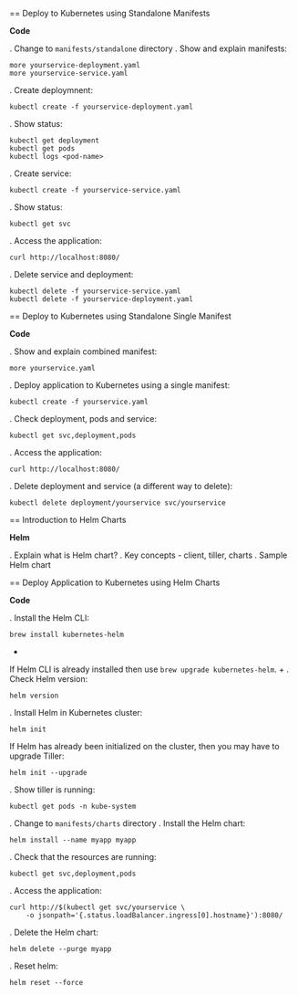 == Deploy to Kubernetes using Standalone Manifests

**Code**

. Change to `manifests/standalone` directory
. Show and explain manifests:

	more yourservice-deployment.yaml
	more yourservice-service.yaml

. Create deploymnent:

	kubectl create -f yourservice-deployment.yaml

. Show status:

	kubectl get deployment
	kubectl get pods
	kubectl logs <pod-name>

. Create service:

	kubectl create -f yourservice-service.yaml

. Show status:

	kubectl get svc

. Access the application:

	curl http://localhost:8080/

. Delete service and deployment:

	kubectl delete -f yourservice-service.yaml
	kubectl delete -f yourservice-deployment.yaml

== Deploy to Kubernetes using Standalone Single Manifest

**Code**

. Show and explain combined manifest:

	more yourservice.yaml

. Deploy application to Kubernetes using a single manifest:

	kubectl create -f yourservice.yaml

. Check deployment, pods and service:

	kubectl get svc,deployment,pods

. Access the application:

	curl http://localhost:8080/

. Delete deployment and service (a different way to delete):

	kubectl delete deployment/yourservice svc/yourservice

== Introduction to Helm Charts

**Helm**

. Explain what is Helm chart?
. Key concepts - client, tiller, charts
. Sample Helm chart

== Deploy Application to Kubernetes using Helm Charts

**Code**

. Install the Helm CLI:

	brew install kubernetes-helm
+
If Helm CLI is already installed then use `brew upgrade kubernetes-helm`.
+
. Check Helm version:

	helm version

. Install Helm in Kubernetes cluster:

    helm init

If Helm has already been initialized on the cluster, then you may have to upgrade Tiller:

    helm init --upgrade

. Show tiller is running:

	kubectl get pods -n kube-system

. Change to `manifests/charts` directory
. Install the Helm chart:

	helm install --name myapp myapp

. Check that the resources are running:

	kubectl get svc,deployment,pods

. Access the application:

	curl http://$(kubectl get svc/yourservice \
        -o jsonpath='{.status.loadBalancer.ingress[0].hostname}'):8080/

. Delete the Helm chart:

	helm delete --purge myapp

. Reset helm:

	helm reset --force